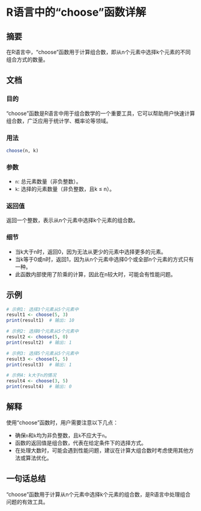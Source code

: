 <!--
Meta Description: # R语言中的“choose”函数详解 ## 摘要 在R语言中，“choose”函数用于计算组合数，即从n个元素中选择k个元素的不同组合方式的数量。 ## 文档 ### 目的 “choose”函数是R语言中用于组合数学的一个重要工具，它可以帮助用户快速计算组合数，广泛应用于统计学、概率论等领域。 #...
Meta Keywords: choose, print, 非负整数, result1, result2
-->

# R语言中的“choose”函数详解

## 摘要
在R语言中，“choose”函数用于计算组合数，即从n个元素中选择k个元素的不同组合方式的数量。

## 文档
### 目的
“choose”函数是R语言中用于组合数学的一个重要工具，它可以帮助用户快速计算组合数，广泛应用于统计学、概率论等领域。

### 用法
```R
choose(n, k)
```

### 参数
- `n`: 总元素数量（非负整数）。
- `k`: 选择的元素数量（非负整数，且k ≤ n）。

### 返回值
返回一个整数，表示从n个元素中选择k个元素的组合数。

### 细节
- 当k大于n时，返回0，因为无法从更少的元素中选择更多的元素。
- 当k等于0或n时，返回1，因为从n个元素中选择0个或全部n个元素的方式只有一种。
- 此函数内部使用了阶乘的计算，因此在n较大时，可能会有性能问题。

## 示例
```R
# 示例1: 选择3个元素从5个元素中
result1 <- choose(5, 3)
print(result1)  # 输出: 10

# 示例2: 选择0个元素从5个元素中
result2 <- choose(5, 0)
print(result2)  # 输出: 1

# 示例3: 选择5个元素从5个元素中
result3 <- choose(5, 5)
print(result3)  # 输出: 1

# 示例4: k大于n的情况
result4 <- choose(3, 5)
print(result4)  # 输出: 0
```

## 解释
使用“choose”函数时，用户需要注意以下几点：
- 确保`n`和`k`均为非负整数，且`k`不应大于`n`。
- 函数的返回值是组合数，代表在给定条件下的选择方式。
- 在处理大数时，可能会遇到性能问题，建议在计算大组合数时考虑使用其他方法或算法优化。

## 一句话总结
“choose”函数用于计算从n个元素中选择k个元素的组合数，是R语言中处理组合问题的有效工具。